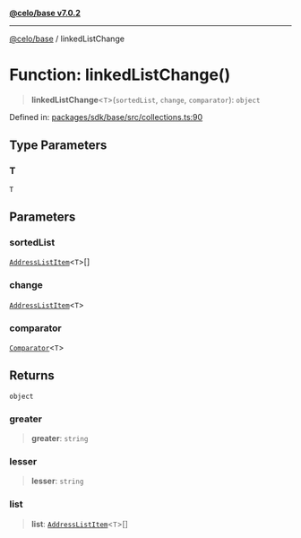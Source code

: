 [**@celo/base v7.0.2**](../README.md)

***

[@celo/base](../README.md) / linkedListChange

# Function: linkedListChange()

> **linkedListChange**\<`T`\>(`sortedList`, `change`, `comparator`): `object`

Defined in: [packages/sdk/base/src/collections.ts:90](https://github.com/celo-org/developer-tooling/blob/master/packages/sdk/base/src/collections.ts#L90)

## Type Parameters

### T

`T`

## Parameters

### sortedList

[`AddressListItem`](../interfaces/AddressListItem.md)\<`T`\>[]

### change

[`AddressListItem`](../interfaces/AddressListItem.md)\<`T`\>

### comparator

[`Comparator`](../type-aliases/Comparator.md)\<`T`\>

## Returns

`object`

### greater

> **greater**: `string`

### lesser

> **lesser**: `string`

### list

> **list**: [`AddressListItem`](../interfaces/AddressListItem.md)\<`T`\>[]
